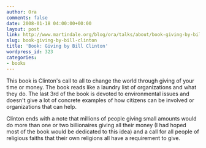 ```yaml
---
author: Ora
comments: false
date: 2008-01-18 04:00:00+00:00
layout: post
link: http://www.martindale.org/blog/ora/talks/about/book-giving-by-bill-clinton
slug: book-giving-by-bill-clinton
title: 'Book: Giving by Bill Clinton'
wordpress_id: 323
categories:
- books
---
```


This book is Clinton's call to all to change the world through giving of your time or money. The book reads like a laundry list of organizations and what they do. The last 3rd of the book is devoted to environmental issues and doesn't give a lot of concrete examples of how citizens can be involved or organizations that can help.  
  
Clinton ends with a note that millions of people giving small amounts would do more than one or two billionaires giving all their money (I had hoped most of the book would be dedicated to this idea) and a call for all people of religious faiths that their own religions all have a requirement to give.
